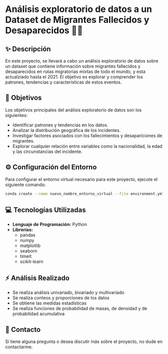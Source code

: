 # Análisis exploratorio de datos a un Dataset de Migrantes Fallecidos y Desaparecidos 👮🏻

## ✨ Descripción

En este proyecto, se llevará a cabo un análisis exploratorio de datos sobre un dataset que contiene información sobre migrantes fallecidos y desaparecidos en rutas migratorias mixtas de todo el mundo, y esta actualziado hasta el 2021. El objetivo es explorar y comprender los patrones, tendencias y características de estos eventos.

## 🧿 Objetivos

Los objetivos principales del análisis exploratorio de datos son los siguientes:

- Identificar patrones y tendencias en los datos.
- Analizar la distribución geográfica de los incidentes.
- Investigar factores asociados con los fallecimientos y desapariciones de migrantes.
- Explorar cualquier relación entre variables como la nacionalidad, la edad y las circunstancias del incidente.

## ⚙️ Configuración del Entorno

Para configurar el entorno virtual necesario para este proyecto, ejecute el siguiente comando:

```bash
conda create --name nuevo_nombre_entorno_virtual --file environment.yml
```

## 💻 Tecnologías Utilizadas

- **Lenguaje de Programación:** Python
- **Librerías:**
  - pandas
  - numpy
  - matplotlib
  - seaborn
  - timeit
  - scikit-learn

## ⚡ Análisis Realizado

- Se realiza análisis univariado, bivariado y multivariado
- Se realiza conteos y proporciones de los datos
- Se obtiene las medidas estadísticas
- Se realiza funciones de probabilidad de masas, de densidad y de probabilidad acumulativa

## 📱 Contacto

Si tiene alguna pregunta o desea discutir más sobre el proyecto, no dude en contactarme.
